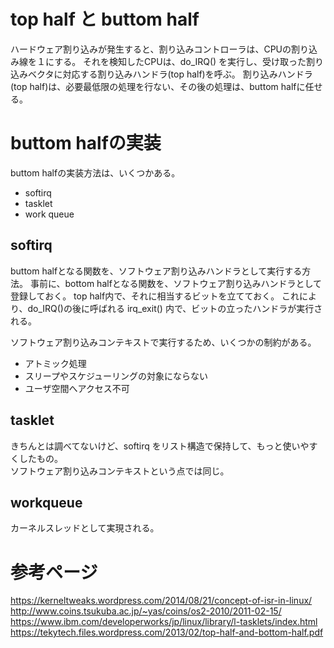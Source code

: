 # top half と buttom half
ハードウェア割り込みが発生すると、割り込みコントローラは、CPUの割り込み線を１にする。
それを検知したCPUは、do_IRQ() を実行し、受け取った割り込みベクタに対応する割り込みハンドラ(top half)を呼ぶ。
割り込みハンドラ(top half)は、必要最低限の処理を行ない、その後の処理は、buttom halfに任せる。

# buttom halfの実装
buttom halfの実装方法は、いくつかある。

* softirq
* tasklet
* work queue

## softirq
buttom halfとなる関数を、ソフトウェア割り込みハンドラとして実行する方法。
事前に、bottom halfとなる関数を、ソフトウェア割り込みハンドラとして登録しておく。
top half内で、それに相当するビットを立てておく。
これにより、do_IRQ()の後に呼ばれる irq_exit() 内で、ビットの立ったハンドラが実行される。

ソフトウェア割り込みコンテキストで実行するため、いくつかの制約がある。
* アトミック処理
* スリープやスケジューリングの対象にならない
* ユーザ空間へアクセス不可

## tasklet
きちんとは調べてないけど、softirq をリスト構造で保持して、もっと使いやすくしたもの。  
ソフトウェア割り込みコンテキストという点では同じ。

## workqueue
カーネルスレッドとして実現される。



# 参考ページ
https://kerneltweaks.wordpress.com/2014/08/21/concept-of-isr-in-linux/  
http://www.coins.tsukuba.ac.jp/~yas/coins/os2-2010/2011-02-15/  
https://www.ibm.com/developerworks/jp/linux/library/l-tasklets/index.html  
https://tekytech.files.wordpress.com/2013/02/top-half-and-bottom-half.pdf  
